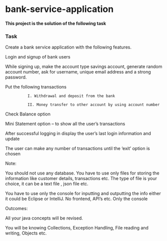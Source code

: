 <h1> bank-service-application </h1>

<h4> This project is the solution of the following task </h4>

<h3> Task </h3>

Create a bank service application with the following features. 

Login and signup of bank users 

While signing up, make the account type savings account, generate random account number, ask for username, unique email address and a strong password. 

Put the following transactions 

              I. Withdrawal and deposit from the bank 

              II. Money transfer to other account by using account number 

   Check Balance option 

   Mini Statement option – to show all the user’s transactions 

   After successful logging in display the user’s last login information and update 

   The user can make any number of transactions until the ‘exit’ option is chosen 

 

Note: 

You should not use any database. You have to use only files for storing the information like customer details, transactions etc. The type of file is your choice, it can be a text file , json file etc. 

You have to use only the console for inputting and outputting the info either it could be Eclipse or IntelliJ. No frontend, API’s etc. Only the console 

Outcomes:  

All your java concepts will be revised. 

You will be knowing Collections, Exception Handling, File reading and writing, Objects etc. 
